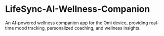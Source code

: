 # LifeSync-AI-Wellness-Companion
An AI-powered wellness companion app for the Omi device, providing real-time mood tracking, personalized coaching, and wellness insights.
